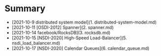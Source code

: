 # Summary


* [2021-10-9 distributed system model](1. distributed-system-model.md)
* [2021-10-11 [OSDI-2012] Spanner](2. spanner.md)
* [2021-10-14 facebook/RocksDB](3. rocksdb.md)
* [2021-10-15 [NSDI-2020] High-Speed Load-Balancer](5. nsdi_load_balancer.md)
* [2021-10-17 [NSDI-2020] Calendar Queues](6. calendar_queue.md)
